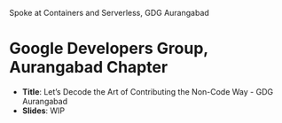 Spoke at Containers and Serverless, GDG Aurangabad

# Google Developers Group, Aurangabad Chapter

- **Title**: Let’s Decode the Art of Contributing the Non-Code Way - GDG Aurangabad
- **Slides**: WIP
